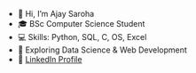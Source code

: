 - 👋 Hi, I’m Ajay Saroha
- 🎓 BSc Computer Science Student
- 💻 Skills: Python, SQL, C, OS, Excel
- 🚀 Exploring Data Science & Web Development
- 🔗 [LinkedIn Profile](your-linkedin-url)
<!---
Ajay-Saroha-CS/Ajay-Saroha-CS is a ✨ special ✨ repository because its `README.md` (this file) appears on your GitHub profile.
You can click the Preview link to take a look at your changes.
--->
